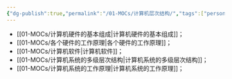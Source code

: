 ```yaml
---
{"dg-publish":true,"permalink":"/01-MOCs/计算机层次结构/","tags":["personal/blog","计算机组成原理/概述"]}
---
```


- [[01-MOCs/计算机硬件的基本组成\|计算机硬件的基本组成]]；
- [[01-MOCs/各个硬件的工作原理\|各个硬件的工作原理]]；
- [[01-MOCs/计算机软件\|计算机软件]]；
- [[01-MOCs/计算机系统的多级层次结构\|计算机系统的多级层次结构]]；
- [[01-MOCs/计算机系统的工作原理\|计算机系统的工作原理]]；